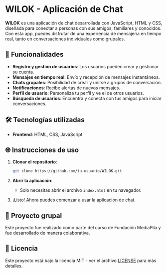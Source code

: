 # WILOK - Aplicación de Chat

**WILOK** es una aplicación de chat desarrollada con JavaScript, HTML y CSS, diseñada para conectar a personas con sus amigos, familiares y conocidos. Con esta app, puedes disfrutar de una experiencia de mensajería en tiempo real, tanto en conversaciones individuales como grupales.

## 🚀 Funcionalidades

- **Registro y gestión de usuarios**: Los usuarios pueden crear y gestionar su cuenta.
- **Mensajes en tiempo real**: Envío y recepción de mensajes instantáneos.
- **Chats grupales**: Posibilidad de crear y unirse a grupos de conversación.
- **Notificaciones**: Recibe alertas de nuevos mensajes.
- **Perfil de usuario**: Personaliza tu perfil y ve el de otros usuarios.
- **Búsqueda de usuarios**: Encuentra y conecta con tus amigos para iniciar conversaciones.

## 🛠 Tecnologías utilizadas

- **Frontend**: HTML, CSS, JavaScript

## 🌐 Instrucciones de uso

1. **Clonar el repositorio**:
   ```bash
   git clone https://github.com/tu-usuario/WILOK.git
   ```

2. **Abrir la aplicación**:
   - Solo necesitas abrir el archivo `index.html` en tu navegador.

3. ¡Listo! Ahora puedes comenzar a usar la aplicación de chat.

## 👥 Proyecto grupal

Este proyecto fue realizado como parte del curso de Fundación MediaPila y fue desarrollado de manera colaborativa. 


## 📜 Licencia

Este proyecto está bajo la licencia MIT - ver el archivo [LICENSE](LICENSE) para más detalles.
